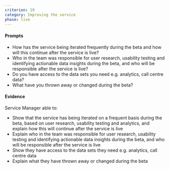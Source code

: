 ```yaml
---
criterion: 19
category: Improving the service
phase: live
---
```


#### Prompts

* How has the service being iterated frequently during the beta and how will this continue after the service is live?
* Who in the team was responsible for user research, usability testing and identifying actionable data insights during the beta, and who will be responsible after the service is live?
* Do you have access to the data sets you need e.g. analytics, call centre data?
* What have you thrown away or changed during the beta?

#### Evidence

Service Manager able to:

* Show that the service has being iterated on a frequent basis during the beta, based on user research, usability testing and analytics, and explain how this will continue after the service is live
* Explain who in the team was responsible for user research, usability testing and identifying actionable data insights during the beta, and who will be responsible after the service is live
* Show they have access to the data sets they need e.g. analytics, call centre data
* Explain what they have thrown away or changed during the beta
